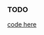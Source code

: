 ### TODO

[code here](https://github.com/rafaelsfaria/github00/blob/master/ud120_final_project/poi_id.ipynb)
